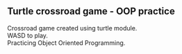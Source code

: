 ## Turtle crossroad game - OOP practice

Crossroad game created using turtle module.  
WASD to play.  
Practicing Object Oriented Programming.
